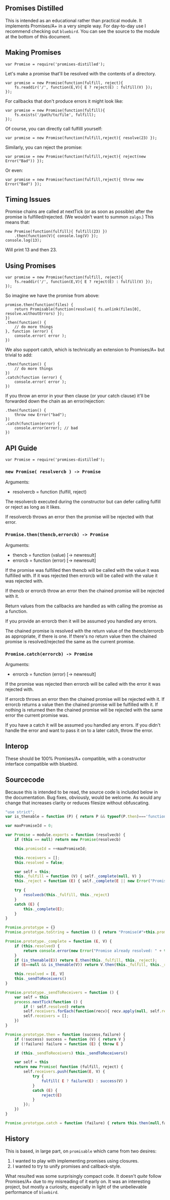 Promises Distilled
------------------

This is intended as an educational rather than practical module. It
implements Promises/A+ in a very simple way.  For day-to-day use I recommend
checking out `bluebird`.  You can see the source to the module at the bottom
of this document.

Making Promises
---------------

    var Promise = require('promises-distilled');

Let's make a promise that'll be resolved with the contents of a directory.

    var promise = new Promise(function(fulfill, reject){
        fs.readdir('/', function(E,V){ E ? reject(E) : fulfill(V) });
    });

For callbacks that don't produce errors it might look like:

    var promise = new Promise(function(fulfill){
        fs.exists('/path/to/file', fulfill);
    });

Of course, you can directly call fulfilll yourself:

    var promise = new Promise(function(fulfill,reject){ resolve(23) });

Similarly, you can reject the promise:

    var promise = new Promise(function(fulfill,reject){ reject(new Error("Bad")) });

Or even:

    var promise = new Promise(function(fulfill,reject){ throw new Error("Bad") });

Timing Issues
-------------

Promise chains are called at nextTick (or as soon as possible) after the
promise is fulfilled/rejected.  (We wouldn't want to summon `zalgo`.) This
means that:

    new Promise(function(fulfill){ fulfill(23) })
        .then(function(V){ console.log(V) });
    console.log(13);

Will print 13 and then 23.

Using Promises
--------------

    var promise = new Promise(function(fulfill, reject){
        fs.readdir('/', function(E,V){ E ? reject(E) : fulfill(V) });
    });


So imagine we have the promise from above:

    promise.then(function(files) {
        return Promisable(function(resolve){ fs.unlink(files[0], resolve.withoutErrors) });
    })
    .then(function() {
        // do more things
    }, function (error) {
        console.error( error );
    })

We also support catch, which is technically an extension to Promises/A+ but
trivial to add:

    .then(function() {
        // do more things
    })
    .catch(function (error) {
        console.error( error );
    })

If you throw an error in your then clause (or your catch clause) it'll be
forwarded down the chain as an error/rejection:

    .then(function() {
        throw new Error("bad");
    })
    .catch(function(error) {
        console.error(error); // bad
    })

API Guide
---------

    var Promise = require('promises-distilled');

### `new Promise( resolvercb ) -> Promise`

Arguments:

* resolvercb = function (fulfill, reject)

The resolvercb executed during the constructor but can defer calling fulfill
or reject as long as it likes.

If resolvercb throws an error then the promise will be rejected with that error.

### `Promise.then(thencb,errorcb) -> Promise`

Arguments:

* thencb = function (value) [-> newresult]
* errorcb = function (error) [-> newresult]

If the promise was fulfilled then thencb will be called with the value it
was fulfilled with. If it was rejected then errorcb will be called with the
value it was rejected with.

If thencb or errorcb throw an error then the chained promise will be
rejected with it.

Return values from the callbacks are handled as with calling the promise as
a function.

If you provide an errorcb then it will be assumed you handled any errors.

The chained promise is resolved with the return value of the thencb/errorcb
as appropriate, if there is one.  If there's no return value then the
chained promise is resolved/rejected the same as the current promise.


### `Promise.catch(errorcb) -> Promise`

Arguments:

* errorcb = function (error) [-> newresult]

If the promise was rejected then errorcb will be called with the error it
was rejected with.

If errorcb throws an error then the chained promise will be rejected with
it.  If errorcb returns a value then the chained promise will be fulfilled
with it.  If nothing is returned then the chained promise will be rejected
with the same error the current promise was.

If you have a catch it will be assumed you handled any errors.  If you
didn't handle the error and want to pass it on to a later catch, throw the
error.

Interop
-------

These should be 100% Promises/A+ compatible, with a constructor interface
compatible with bluebird.

Sourcecode
----------

Because this is intended to be read, the source code is included below in
the documentation. Bug fixes, obviously, would be welcome. As would any change
that increases clarity or reduces filesize without obfuscating.

```javascript
"use strict";
var is_thenable = function (P) { return P && typeof(P.then)==='function' }

var maxPromiseId = 0;

var Promise = module.exports = function (resolvecb) {
    if (this == null) return new Promise(resolvecb)

    this.promiseId = ++maxPromiseId;

    this.receivers = [];
    this.resolved = false;

    var self = this;
    this._fulfill = function (V) { self._complete(null, V) }
    this._reject = function (E) { self._complete(E || new Error("Promise rejected")) }

    try {
        resolvecb(this._fulfill, this._reject)
    }
    catch (E) {
        this._complete(E);
    }
}

Promise.prototype = {}
Promise.prototype.toString = function () { return "Promise(#"+this.promiseId+")" }

Promise.prototype._complete = function (E, V) {
    if (this.resolved) {
        return console.error(new Error("Promise already resolved: " + this).stack)
    }
    if (is_thenable(E)) return E.then(this._fulfill, this._reject);
    if (E==null && is_thenable(V)) return V.then(this._fulfill, this._reject);

    this.resolved = [E, V]
    this._sendToReceivers()
}

Promise.prototype._sendToReceivers = function () {
    var self = this
    process.nextTick(function () {
        if (! self.resolved) return
        self.receivers.forEach(function(recv){ recv.apply(null, self.resolved) });
        self.receivers = [];
    })
}

Promise.prototype.then = function (success,failure) {
    if (!success) success = function (V) { return V }
    if (!failure) failure = function (E) { throw E }

    if (this._sendToReceivers) this._sendToReceivers()

    var self = this
    return new Promise( function (fulfill, reject) {
        self.receivers.push(function(E, V) {
            try {
                fulfill( E ? failure(E) : success(V) )
            }
            catch (E) {
                reject(E)
            }
        });
    })
}

Promise.prototype.catch = function (failure) { return this.then(null,failure) }

```

History
-------

This is based, in large part, on `promisable` which came from two desires:

1. I wanted to play with implementing promises using closures.
2. I wanted to try to unify promises and callback-style.

What resulted was some surprisingly compact code. It doesn't *quite* follow
Promises/A+ due to my misreading of it early on.  It was an interesting
project, but mostly a curiosity, especially in light of the unbelievable
performance of `bluebird`.

